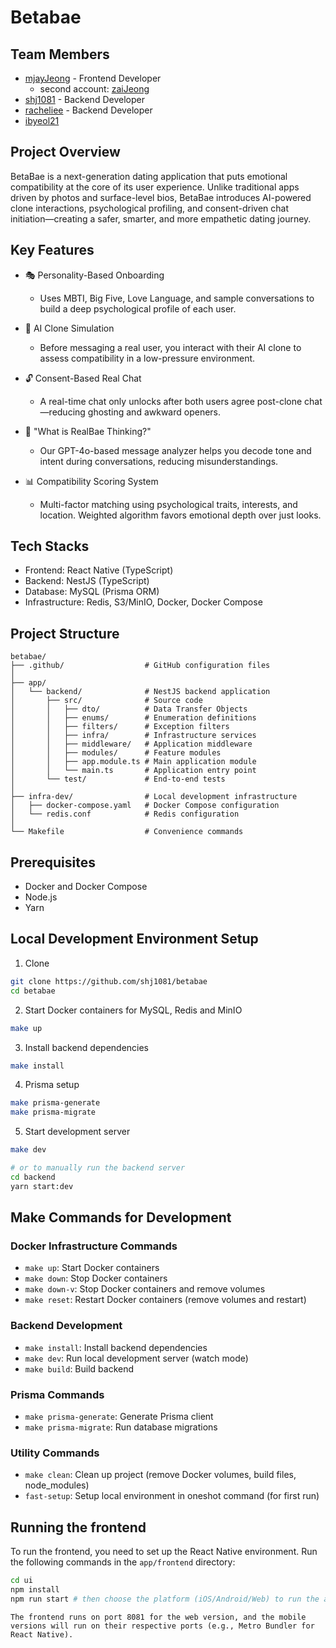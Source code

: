 # Betabae

## Team Members
- [mjayJeong](github.com/mjayJeong) - Frontend Developer
  - second account: [zaiJeong](github.com/zaiJeong)
- [shj1081](github.com/shj1081) - Backend Developer
- [racheliee](github.com/racheliee) - Backend Developer
- [ibyeol21](github.com/ibyeol21)

## Project Overview
BetaBae is a next-generation dating application that puts emotional compatibility at the core of its user experience. Unlike traditional apps driven by photos and surface-level bios, BetaBae introduces AI-powered clone interactions, psychological profiling, and consent-driven chat initiation—creating a safer, smarter, and more empathetic dating journey.

## Key Features

- 🎭 Personality-Based Onboarding
  - Uses MBTI, Big Five, Love Language, and sample conversations to build a deep psychological profile of each user.

- 🧍 AI Clone Simulation
  - Before messaging a real user, you interact with their AI clone to assess compatibility in a low-pressure environment.
  
- 🔓 Consent-Based Real Chat
  - A real-time chat only unlocks after both users agree post-clone chat—reducing ghosting and awkward openers.
  
- 🧠 "What is RealBae Thinking?"
  - Our GPT-4o-based message analyzer helps you decode tone and intent during conversations, reducing misunderstandings.

- 📊 Compatibility Scoring System
  - Multi-factor matching using psychological traits, interests, and location. Weighted algorithm favors emotional depth over just looks.

## Tech Stacks

- Frontend: React Native (TypeScript)
- Backend: NestJS (TypeScript)
- Database: MySQL (Prisma ORM)
- Infrastructure: Redis, S3/MinIO, Docker, Docker Compose

## Project Structure

```
betabae/
├── .github/                  # GitHub configuration files
│
├── app/
│   └── backend/              # NestJS backend application
│       ├── src/              # Source code
│       │   ├── dto/          # Data Transfer Objects
│       │   ├── enums/        # Enumeration definitions
│       │   ├── filters/      # Exception filters
│       │   ├── infra/        # Infrastructure services
│       │   ├── middleware/   # Application middleware
│       │   ├── modules/      # Feature modules
│       │   ├── app.module.ts # Main application module
│       │   └── main.ts       # Application entry point
│       └── test/             # End-to-end tests
│
├── infra-dev/                # Local development infrastructure
│   ├── docker-compose.yaml   # Docker Compose configuration
│   └── redis.conf            # Redis configuration
│
└── Makefile                  # Convenience commands
```

## Prerequisites

- Docker and Docker Compose
- Node.js
- Yarn

## Local Development Environment Setup

1. Clone

```bash
git clone https://github.com/shj1081/betabae
cd betabae
```

2. Start Docker containers for MySQL, Redis and MinIO

```bash
make up
```

3. Install backend dependencies

```bash
make install
```

4. Prisma setup

```bash
make prisma-generate
make prisma-migrate
```

5. Start development server

```bash
make dev

# or to manually run the backend server
cd backend
yarn start:dev
```

## Make Commands for Development

### Docker Infrastructure Commands

- `make up`: Start Docker containers
- `make down`: Stop Docker containers
- `make down-v`: Stop Docker containers and remove volumes
- `make reset`: Restart Docker containers (remove volumes and restart)

### Backend Development

- `make install`: Install backend dependencies
- `make dev`: Run local development server (watch mode)
- `make build`: Build backend

### Prisma Commands

- `make prisma-generate`: Generate Prisma client
- `make prisma-migrate`: Run database migrations

### Utility Commands

- `make clean`: Clean up project (remove Docker volumes, build files, node_modules)
- `fast-setup`: Setup local environment in oneshot command (for first run)

## Running the frontend
To run the frontend, you need to set up the React Native environment. Run the following commands in the `app/frontend` directory:
```bash
cd ui
npm install
npm run start # then choose the platform (iOS/Android/Web) to run the app)
```

```[!NOTE]
The frontend runs on port 8081 for the web version, and the mobile versions will run on their respective ports (e.g., Metro Bundler for React Native).
```

